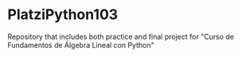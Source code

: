 # PlatziPython103
Repository that includes both practice and final project for "Curso de Fundamentos de Álgebra Lineal con Python"
